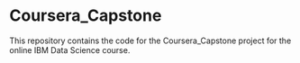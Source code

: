 # Coursera_Capstone
This repository contains the code for the Coursera_Capstone project for the online IBM Data Science course.
